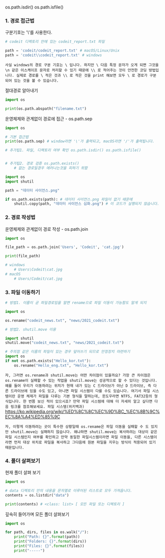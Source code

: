 os.path.isdir()
os.path.isfile()
### 1. 경로 접근법

구분기호는 '\\'를 사용한다.

```python
# codeit 디렉토리 안에 있는 codeit_report.txt 파일

path = 'codeit/codeit_report.txt' # macOS/Linux/Unix
path = 'codeit\\codeit_report.txt' # windows
```

 ``사실 windows의 경로 구분 기호는 \ 입니다. 하지만 \ 다음 특정 문자가 오게 되면 그것을 \n 같은 이스케이프 문자로 처리할 수 있기 때문에 \\ 로 적어주는 것이 안전한 코딩 방법입니다. 실제로 경로를 \ 적은 것과 \\ 로 적은 것을 print 해보면 모두 \ 로 경로가 구분 되어 있는 것을 볼 수 있습니다.``

절대경로 알아내기

```python
import os

print(os.path.abspath("filename.txt")
```

운영체제와 관계없이 경로에 접근 - os.path.sep

```python
import os

# 기본 접근법
print(os.path.sep) # window라면 '\'가 출력되고, macOS라면 '/'가 출력됩니다.

# 추가팁1. 파일, 디렉토리 여부 확인 os.path.isdir() os.path.isfile()


# 추가팁2. 경로 검증 os.path.exists()
    # 없는 경로일경우 에러나는것을 피하기 위함

import os
import shutil

path = "데이터 사이언스.png"

if os.path.exists(path): # 데이터 사이언스.png 파일이 없기 때문에
    shutil.copy(path, "데이터 사이언스 심화.png") # 이 코드가 실행되지 않습니다.
```

### 2. 경로 작성법

운영체제와 관계없이 경로 작성 - os.path.join

```python
import os

file_path = os.path.join('Users', 'Codeit', 'cat.jpg')

print(file_path)

# windows
    # Users\Codeit\cat.jpg 
# macOS
    # Users/Codeit/cat.jpg 
```

### 3. 파일 이동하기

```python
# 방법1. 이름이 곧 파일경로임을 알면 rename으로 파일 이동이 가능함도 알게 되지

import os

os.rename("codeit_news.txt", "news/2021_codeit.txt")

# 방법2. shutil.move 이용

import shutil
shutil.move("codeit_news.txt", "news/2021_codeit.txt")

# 주의점 같은 이름의 파일이 있는 경우 덮어쓰기 되므로 안정장치 마련하기
import os
if not os.path.exists("Hello_kor.txt"):
    os.rename("Hello_eng.txt", "Hello_kor.txt")
```

``
자, 그러면 os.rename과 shutil.move는 어떤 차이점이 있을까요? 가장 큰 차이점은 os.rename이 실패할 수 있는 작업을 shutil.move는 성공적으로 할 수 있다는 것입니다. 예를 들어 우리가 이동하려는 위치가 현재 내가 있는 C 드라이브가 아닌 D 드라이브, 즉 다른 드라이브에 있을 수도 있고, 아니면 파일 시스템이 다를 수도 있습니다. 여기서 파일 시스템이란 운영 체제가 파일을 다루는 기본 형식을 말하는데, 윈도우라면 NTFS, FAT32등의 형식입니다. 한 번쯤 보신 적이 있으시죠? 만약 파일 시스템에 대해 더 자세히 알고 싶다면 다음 링크를 참조해보세요. 파일 시스템(위키백과)
``
https://ko.wikipedia.org/wiki/%ED%8C%8C%EC%9D%BC_%EC%8B%9C%EC%8A%A4%ED%85%9C

``
자, 이렇게 이동하려는 곳이 특수한 상황일때 os.rename은 파일 이동을 실패할 수 도 있지만 shutil.move는 실패하지 않습니다. 왜냐하면 shutil.move는 복사하려는 대상이 같은 파일 시스템인지 여부를 확인하고 만약 동일한 파일시스템이라면 파일 이동을, 다른 시스템이라면 먼저 대상 위치로 파일을 복사하고 그다음에 원본 파일을 지우는 방식이 적용되어 있기 때문입니다.
``

### 4. 폴더 살펴보기

현재 폴더 살펴 보기

```python
import os

# data 디렉토리 안의 내용을 문자열로 이루어된 리스트로 모두 가져옵니다.
contents = os.listdir("data")  

print(contents) # <class: list> [ 모든 파일 또는 디렉토리 ]
```

깊숙히 들어가며 모든 폴더 살펴보기

```python
import os

for path, dirs, files in os.walk("/"):
    print("Path: {}".format(path))
    print("Folders: {}".format(dirs))
    print("Files: {}".format(files))
    print("-----")
```